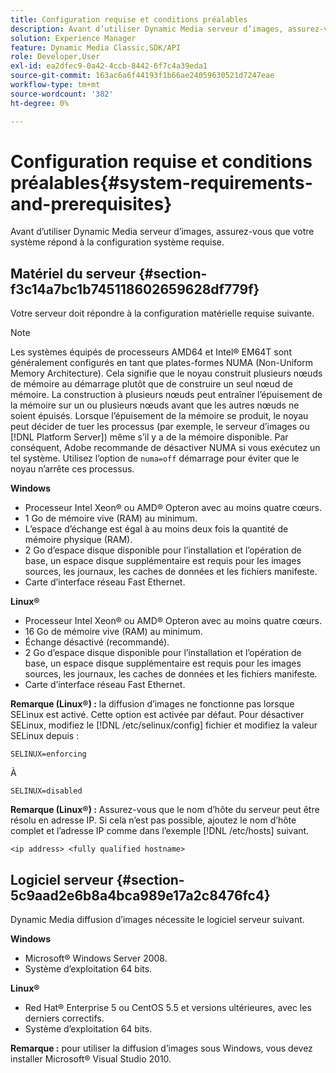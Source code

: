 ```yaml
---
title: Configuration requise et conditions préalables
description: Avant d’utiliser Dynamic Media serveur d’images, assurez-vous que votre système répond à la configuration système requise.
solution: Experience Manager
feature: Dynamic Media Classic,SDK/API
role: Developer,User
exl-id: ea2dfec9-0a42-4ccb-8442-6f7c4a39eda1
source-git-commit: 163ac6a6f44193f1b66ae24059630521d7247eae
workflow-type: tm+mt
source-wordcount: '382'
ht-degree: 0%

---
```


# Configuration requise et conditions préalables{#system-requirements-and-prerequisites}

Avant d’utiliser Dynamic Media serveur d’images, assurez-vous que votre système répond à la configuration système requise.

## Matériel du serveur {#section-f3c14a7bc1b745118602659628df779f}

Votre serveur doit répondre à la configuration matérielle requise suivante.

>[!NOTE]
>
>Les systèmes équipés de processeurs AMD64 et Intel® EM64T sont généralement configurés en tant que plates-formes NUMA (Non-Uniform Memory Architecture). Cela signifie que le noyau construit plusieurs nœuds de mémoire au démarrage plutôt que de construire un seul nœud de mémoire. La construction à plusieurs nœuds peut entraîner l’épuisement de la mémoire sur un ou plusieurs nœuds avant que les autres nœuds ne soient épuisés. Lorsque l’épuisement de la mémoire se produit, le noyau peut décider de tuer les processus (par exemple, le serveur d’images ou [!DNL Platform Server]) même s’il y a de la mémoire disponible. Par conséquent, Adobe recommande de désactiver NUMA si vous exécutez un tel système. Utilisez l’option de `numa=off` démarrage pour éviter que le noyau n’arrête ces processus.

**Windows**

* Processeur Intel Xeon® ou AMD® Opteron avec au moins quatre cœurs.
* 1 Go de mémoire vive (RAM) au minimum.
* L’espace d’échange est égal à au moins deux fois la quantité de mémoire physique (RAM).
* 2 Go d’espace disque disponible pour l’installation et l’opération de base, un espace disque supplémentaire est requis pour les images sources, les journaux, les caches de données et les fichiers manifeste.
* Carte d’interface réseau Fast Ethernet.

**Linux®**

* Processeur Intel Xeon® ou AMD® Opteron avec au moins quatre cœurs.
* 16 Go de mémoire vive (RAM) au minimum.
* Échange désactivé (recommandé).
* 2 Go d’espace disque disponible pour l’installation et l’opération de base, un espace disque supplémentaire est requis pour les images sources, les journaux, les caches de données et les fichiers manifeste.
* Carte d’interface réseau Fast Ethernet.

**Remarque (Linux®) :** la diffusion d’images ne fonctionne pas lorsque SELinux est activé. Cette option est activée par défaut. Pour désactiver SELinux, modifiez le [!DNL /etc/selinux/config] fichier et modifiez la valeur SELinux depuis :

`SELINUX=enforcing`

À

`SELINUX=disabled`

**Remarque (Linux®) :** Assurez-vous que le nom d’hôte du serveur peut être résolu en adresse IP. Si cela n’est pas possible, ajoutez le nom d’hôte complet et l’adresse IP comme dans l’exemple [!DNL /etc/hosts] suivant.

`<ip address> <fully qualified hostname>`

## Logiciel serveur {#section-5c9aad2e6b8a4bca989e17a2c8476fc4}

Dynamic Media diffusion d’images nécessite le logiciel serveur suivant.

**Windows**

* Microsoft® Windows Server 2008.
* Système d’exploitation 64 bits.

**Linux®**

* Red Hat® Enterprise 5 ou CentOS 5.5 et versions ultérieures, avec les derniers correctifs.
* Système d’exploitation 64 bits.

**Remarque :** pour utiliser la diffusion d’images sous Windows, vous devez installer Microsoft® Visual Studio 2010.
